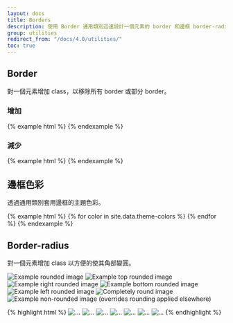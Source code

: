 ```yaml
---
layout: docs
title: Borders
description: 使用 Border 通用類別迅速設計一個元素的 border 和邊框 border-radius。可用於圖像、按鈕、或任何其它元素。
group: utilities
redirect_from: "/docs/4.0/utilities/"
toc: true
---
```


## Border

對一個元素增加 class，以移除所有 border 或部分 border。

### 增加

<div class="bd-example-border-utils">
{% example html %}
<span class="border"></span>
<span class="border-top"></span>
<span class="border-right"></span>
<span class="border-bottom"></span>
<span class="border-left"></span>
{% endexample %}
</div>

### 減少

<div class="bd-example-border-utils bd-example-border-utils-0">
{% example html %}
<span class="border-0"></span>
<span class="border-top-0"></span>
<span class="border-right-0"></span>
<span class="border-bottom-0"></span>
<span class="border-left-0"></span>
{% endexample %}
</div>

## 邊框色彩

透過通用類別套用邊框的主題色彩。

<div class="bd-example-border-utils">
{% example html %}
{% for color in site.data.theme-colors %}
<span class="border border-{{ color.name }}"></span>{% endfor %}
<span class="border border-white"></span>
{% endexample %}
</div>

## Border-radius

對一個元素增加 class 以方便的使其角部變圓。

<div class="bd-example bd-example-images">
  <img data-src="holder.js/75x75" class="rounded" alt="Example rounded image">
  <img data-src="holder.js/75x75" class="rounded-top" alt="Example top rounded image">
  <img data-src="holder.js/75x75" class="rounded-right" alt="Example right rounded image">
  <img data-src="holder.js/75x75" class="rounded-bottom" alt="Example bottom rounded image">
  <img data-src="holder.js/75x75" class="rounded-left" alt="Example left rounded image">
  <img data-src="holder.js/75x75" class="rounded-circle" alt="Completely round image">
  <img data-src="holder.js/75x75" class="rounded-0" alt="Example non-rounded image (overrides rounding applied elsewhere)">
</div>

{% highlight html %}
<img src="..." alt="..." class="rounded">
<img src="..." alt="..." class="rounded-top">
<img src="..." alt="..." class="rounded-right">
<img src="..." alt="..." class="rounded-bottom">
<img src="..." alt="..." class="rounded-left">
<img src="..." alt="..." class="rounded-circle">
<img src="..." alt="..." class="rounded-0">
{% endhighlight %}
